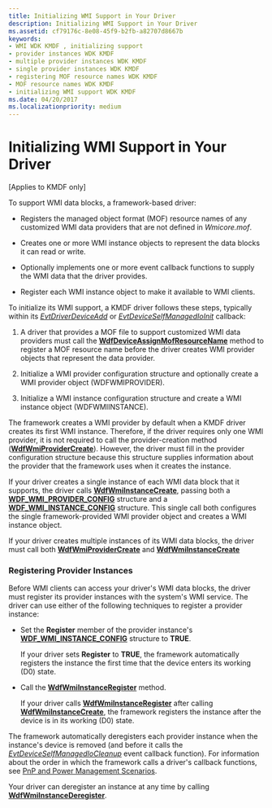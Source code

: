```yaml
---
title: Initializing WMI Support in Your Driver
description: Initializing WMI Support in Your Driver
ms.assetid: cf79176c-8e08-45f9-b2fb-a82707d8667b
keywords:
- WMI WDK KMDF , initializing support
- provider instances WDK KMDF
- multiple provider instances WDK KMDF
- single provider instances WDK KMDF
- registering MOF resource names WDK KMDF
- MOF resource names WDK KMDF
- initializing WMI support WDK KMDF
ms.date: 04/20/2017
ms.localizationpriority: medium
---
```


# Initializing WMI Support in Your Driver


\[Applies to KMDF only\]

To support WMI data blocks, a framework-based driver:

-   Registers the managed object format (MOF) resource names of any customized WMI data providers that are not defined in *Wmicore.mof*.

-   Creates one or more WMI instance objects to represent the data blocks it can read or write.

-   Optionally implements one or more event callback functions to supply the WMI data that the driver provides.

-   Register each WMI instance object to make it available to WMI clients.

To initialize its WMI support, a KMDF driver follows these steps, typically within its [*EvtDriverDeviceAdd*](https://docs.microsoft.com/windows-hardware/drivers/ddi/wdfdriver/nc-wdfdriver-evt_wdf_driver_device_add) or [*EvtDeviceSelfManagedIoInit*](https://docs.microsoft.com/windows-hardware/drivers/ddi/wdfdevice/nc-wdfdevice-evt_wdf_device_self_managed_io_init) callback:

1.  A driver that provides a MOF file to support customized WMI data providers must call the [**WdfDeviceAssignMofResourceName**](https://docs.microsoft.com/windows-hardware/drivers/ddi/wdfdevice/nf-wdfdevice-wdfdeviceassignmofresourcename) method to register a MOF resource name before the driver creates WMI provider objects that represent the data provider.

2.  Initialize a WMI provider configuration structure and optionally create a WMI provider object (WDFWMIPROVIDER).
3.  Initialize a WMI instance configuration structure and create a WMI instance object (WDFWMIINSTANCE).

The framework creates a WMI provider by default when a KMDF driver creates its first WMI instance. Therefore, if the driver requires only one WMI provider, it is not required to call the provider-creation method ([**WdfWmiProviderCreate**](https://docs.microsoft.com/windows-hardware/drivers/ddi/wdfwmi/nf-wdfwmi-wdfwmiprovidercreate)). However, the driver must fill in the provider configuration structure because this structure supplies information about the provider that the framework uses when it creates the instance.

If your driver creates a single instance of each WMI data block that it supports, the driver calls [**WdfWmiInstanceCreate**](https://docs.microsoft.com/windows-hardware/drivers/ddi/wdfwmi/nf-wdfwmi-wdfwmiinstancecreate), passing both a [**WDF\_WMI\_PROVIDER\_CONFIG**](https://docs.microsoft.com/windows-hardware/drivers/ddi/wdfwmi/ns-wdfwmi-_wdf_wmi_provider_config) structure and a [**WDF\_WMI\_INSTANCE\_CONFIG**](https://docs.microsoft.com/windows-hardware/drivers/ddi/wdfwmi/ns-wdfwmi-_wdf_wmi_instance_config) structure. This single call both configures the single framework-provided WMI provider object and creates a WMI instance object.

If your driver creates multiple instances of its WMI data blocks, the driver must call both [**WdfWmiProviderCreate**](https://docs.microsoft.com/windows-hardware/drivers/ddi/wdfwmi/nf-wdfwmi-wdfwmiprovidercreate) and [**WdfWmiInstanceCreate**](https://docs.microsoft.com/windows-hardware/drivers/ddi/wdfwmi/nf-wdfwmi-wdfwmiinstancecreate)

### <a href="" id="registering-provider-instances"></a> Registering Provider Instances

Before WMI clients can access your driver's WMI data blocks, the driver must register its provider instances with the system's WMI service. The driver can use either of the following techniques to register a provider instance:

-   Set the **Register** member of the provider instance's [**WDF\_WMI\_INSTANCE\_CONFIG**](https://docs.microsoft.com/windows-hardware/drivers/ddi/wdfwmi/ns-wdfwmi-_wdf_wmi_instance_config) structure to **TRUE**.

    If your driver sets **Register** to **TRUE**, the framework automatically registers the instance the first time that the device enters its working (D0) state.

-   Call the [**WdfWmiInstanceRegister**](https://docs.microsoft.com/windows-hardware/drivers/ddi/wdfwmi/nf-wdfwmi-wdfwmiinstanceregister) method.

    If your driver calls [**WdfWmiInstanceRegister**](https://docs.microsoft.com/windows-hardware/drivers/ddi/wdfwmi/nf-wdfwmi-wdfwmiinstanceregister) after calling [**WdfWmiInstanceCreate**](https://docs.microsoft.com/windows-hardware/drivers/ddi/wdfwmi/nf-wdfwmi-wdfwmiinstancecreate), the framework registers the instance after the device is in its working (D0) state.

The framework automatically deregisters each provider instance when the instance's device is removed (and before it calls the [*EvtDeviceSelfManagedIoCleanup*](https://docs.microsoft.com/windows-hardware/drivers/ddi/wdfdevice/nc-wdfdevice-evt_wdf_device_self_managed_io_cleanup) event callback function). For information about the order in which the framework calls a driver's callback functions, see [PnP and Power Management Scenarios](pnp-and-power-management-scenarios.md).

Your driver can deregister an instance at any time by calling [**WdfWmiInstanceDeregister**](https://docs.microsoft.com/windows-hardware/drivers/ddi/wdfwmi/nf-wdfwmi-wdfwmiinstancederegister).

 

 





